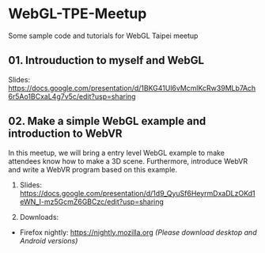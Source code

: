 # WebGL-TPE-Meetup
Some sample code and tutorials for WebGL Taipei meetup

## 01. Introuduction to myself and WebGL 

Slides:
https://docs.google.com/presentation/d/1BKG41Ul6vMcmlKcRw39MLb7Ach6r5Ao1BCxaL4g7v5c/edit?usp=sharing

## 02. Make a simple WebGL example and introduction to WebVR
In this meetup, we will bring a entry level WebGL example to make attendees know how to make a 3D scene. Furthermore, introduce WebVR and write a WebVR program based on this example.

1. Slides:
https://docs.google.com/presentation/d/1d9_QyuSf6HeyrmDxaDLzOKd1eWN_I-mz5GcmZ6GBCzc/edit?usp=sharing

2. Downloads:
  * Firefox nightly: https://nightly.mozilla.org *(Please download desktop and Android versions)*

